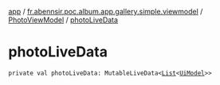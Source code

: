 [app](../../index.md) / [fr.abennsir.poc.album.app.gallery.simple.viewmodel](../index.md) / [PhotoViewModel](index.md) / [photoLiveData](./photo-live-data.md)

# photoLiveData

`private val photoLiveData: MutableLiveData<`[`List`](https://kotlinlang.org/api/latest/jvm/stdlib/kotlin.collections/-list/index.html)`<`[`UiModel`](../../fr.abennsir.poc.album.app.gallery.data/-ui-model/index.md)`>>`
